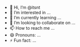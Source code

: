 - 👋 Hi, I’m @itsnt
- 👀 I’m interested in ...
- 🌱 I’m currently learning ...
- 💞️ I’m looking to collaborate on ...
- 📫 How to reach me ...
- 😄 Pronouns: ...
- ⚡ Fun fact: ...

<!---
vanphany/vanphany is a ✨ special ✨ repository because its `README.md` (this file) appears on your GitHub profile.
You can click the Preview link to take a look at your changes.
--->
